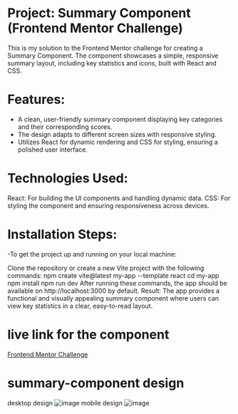 # Project: Summary Component (Frontend Mentor Challenge)
This is my solution to the Frontend Mentor challenge for creating a Summary Component. The component showcases a simple, responsive summary layout, including key statistics and icons, built with React and CSS.

# Features:
- A clean, user-friendly summary component displaying key categories and their corresponding scores.
- The design adapts to different screen sizes with responsive styling.
- Utilizes React for dynamic rendering and CSS for styling, ensuring a polished user interface.
# Technologies Used:
React: For building the UI components and handling dynamic data.
CSS: For styling the component and ensuring responsiveness across devices.

# Installation Steps:
-To get the project up and running on your local machine:

Clone the repository or create a new Vite project with the following commands:
npm create vite@latest my-app --template react
cd my-app
npm install
npm run dev
After running these commands, the app should be available on http://localhost:3000 by default.
Result:
The app provides a functional and visually appealing summary component where users can view key statistics in a clear, easy-to-read layout.

# live link for the component 

[Frontend Mentor Challenge]([https://www.frontendmentor.io/challenges/summary-component-8vV3v5T1](https://frontend-mentor-summary-component.netlify.app/))


# summary-component design 
desktop design 
![image](https://github.com/user-attachments/assets/1383b3ec-b733-4efd-8353-e53b3c907236)
mobile design 
![image](https://github.com/user-attachments/assets/aa7a03ab-e40f-4ab6-92af-e24778918605)

